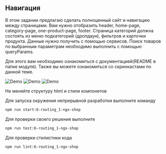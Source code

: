 ## Навигация

В этом задании предлагаю сделать полноценный сайт и навигацию между страницами. Вам нужно отобразить header, home-page, category-page, one-product-page, footer. Страница категорий должна состоять из меню подкатегорий (дропдаун), фильтров и карточки продукта.
Данные нужно получить с помощью сервисов. Поиск товаров по выбранным параметрам необходимо выполнить с помощью queryParams.

Для этого вам необходимо ознакомиться с документацией(README в папке модуля).
Также вы можете ознакомиться со скринкастами по данной теме.

![Demo](assets/demo-1.gif)
![Demo](assets/demo-2.gif)
![Demo](assets/demo-3.gif)

Не меняйте структуру html и стили компонетов

Для запуска окружения непрерывной разработки выполните команду

```bash
npm run start:6-routing_1-ngx-shop
```

Для проверки своего решения выполните

```bash
npm run test:6-routing_1-ngx-shop
```

Для проверки стилистики кода

```bash
npm run lint:6-routing_1-ngx-shop
```

